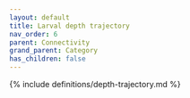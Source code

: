 ```yaml
---
layout: default
title: Larval depth trajectory
nav_order: 6
parent: Connectivity
grand_parent: Category
has_children: false
---
```

{% include definitions/depth-trajectory.md %}
